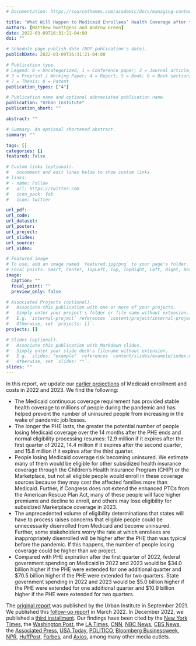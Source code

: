 ```yaml
---
# Documentation: https://sourcethemes.com/academic/docs/managing-content/

title: "What Will Happen to Medicaid Enrollees’ Health Coverage after the Public Health Emergency? Updated Projections of Medicaid Coverage and Costs"
authors: [Matthew Buettgens and Andrew Green]
date: 2022-03-09T16:31:21-04:00
doi: ""

# Schedule page publish date (NOT publication's date).
publishDate: 2022-03-09T16:31:21-04:00

# Publication type.
# Legend: 0 = Uncategorized; 1 = Conference paper; 2 = Journal article;
# 3 = Preprint / Working Paper; 4 = Report; 5 = Book; 6 = Book section;
# 7 = Thesis; 8 = Patent
publication_types: ["4"]

# Publication name and optional abbreviated publication name.
publication: "Urban Institute"
publication_short: ""

abstract: ""

# Summary. An optional shortened abstract.
summary: ""

tags: []
categories: []
featured: false

# Custom links (optional).
#   Uncomment and edit lines below to show custom links.
# links:
# - name: Follow
#   url: https://twitter.com
#   icon_pack: fab
#   icon: twitter

url_pdf:
url_code:
url_dataset:
url_poster:
url_project:
url_slides:
url_source:
url_video:

# Featured image
# To use, add an image named `featured.jpg/png` to your page's folder. 
# Focal points: Smart, Center, TopLeft, Top, TopRight, Left, Right, BottomLeft, Bottom, BottomRight.
image:
  caption: ""
  focal_point: ""
  preview_only: false

# Associated Projects (optional).
#   Associate this publication with one or more of your projects.
#   Simply enter your project's folder or file name without extension.
#   E.g. `internal-project` references `content/project/internal-project/index.md`.
#   Otherwise, set `projects: []`.
projects: []

# Slides (optional).
#   Associate this publication with Markdown slides.
#   Simply enter your slide deck's filename without extension.
#   E.g. `slides: "example"` references `content/slides/example/index.md`.
#   Otherwise, set `slides: ""`.
slides: ""
---
```

In this report, we update our [earlier projections](https://andykgreen.com/publication/medicaid-enrollment/) of Medicaid enrollment and costs in 2022 and 2023. We find the following:

- The Medicaid continuous coverage requirement has provided stable health coverage to millions of people during the pandemic and has helped prevent the number of uninsured people from increasing in the wake of pandemic job losses.
- The longer the PHE lasts, the greater the potential number of people losing Medicaid coverage over the 14 months after the PHE ends and normal eligibility processing resumes: 12.9 million if it expires after the first quarter of 2022, 14.4 million if it expires after the second quarter, and 15.8 million if it expires after the third quarter.
- People losing Medicaid coverage risk becoming uninsured. We estimate many of them would be eligible for other subsidized health insurance coverage through the Children’s Health Insurance Program (CHIP) or the Marketplace, but not all eligible people would enroll in these coverage sources because they may cost the affected families more than Medicaid. Further, if Congress does not extend the enhanced PTCs from the American Rescue Plan Act, many of these people will face higher premiums and decline to enroll, and others may lose eligibility for subsidized Marketplace coverage in 2023.
- The unprecedented volume of eligibility determinations that states will have to process raises concerns that eligible people could be unnecessarily disenrolled from Medicaid and become uninsured. Further, some stakeholders worry the rate at which enrollees are inappropriately disenrolled will be higher after the PHE than was typical before the pandemic. If this happens, the number of people losing coverage could be higher than we project.
- Compared with PHE expiration after the first quarter of 2022, federal government spending on Medicaid in 2022 and 2023 would be \$34.0 billion higher if the PHE were extended for one additional quarter and \$70.5 billion higher if the PHE were extended for two quarters. State government spending in 2022 and 2023 would be \$5.0 billion higher if the PHE were extended for one additional quarter and \$10.9 billion higher if the PHE were extended for two quarters.


The [original report](https://www.urban.org/research/publication/what-will-happen-unprecedented-high-medicaid-enrollment-after-public-health-emergency) was published by the Urban Institute in September 2021. We published this [follow-up report](https://www.urban.org/research/publication/what-will-happen-medicaid-enrollees-health-coverage-after-public-health-emergency) in March 2022. In December 2022, we published a [third installment](https://www.urban.org/research/publication/impact-covid-19-public-health-emergency-expiration-all-types-health-coverage). Our findings have been cited by the [New York Times](https://www.nytimes.com/2022/04/04/opinion/covid-medicaid-loss.html), the [Washington Post](https://www.washingtonpost.com/health/2022/03/14/medicaid-loss-of-coverage/), the [LA Times](https://www.latimes.com/science/story/2022-03-14/why-you-may-miss-the-covid-public-health-emergency-when-its-over), [CNN](https://www.cnn.com/2022/04/05/politics/obamacare-subsidies-families/index.html), [NBC News](https://www.nbcnews.com/health/health-care/public-health-emergency-end-cause-millions-lose-medicaid-coverage-rcna7419), [CBS News](https://www.cbsnews.com/news/medicaid-eligibility-millions-may-lose-coverage/), the [Associated Press](https://apnews.com/article/covid-health-business-coronavirus-vaccine-medicaid-fbb66b72937f3517a5d3d1ba8840f339), [USA Today](https://www.usatoday.com/story/news/health/2022/04/01/end-covid-19-emergency-could-jeopardize-medicaid-millions-us/7190506001/?gnt-cfr=1), [POLITICO](https://www.politico.com/news/2022/02/02/medicaid-states-pandemic-loss-00004153), [Bloomberg Businessweek](https://www.bloomberg.com/news/articles/2022-02-17/renewed-medicaid-eligibility-checks-threaten-health-care-for-millions), [NPR](https://www.npr.org/sections/health-shots/2022/02/14/1080295015/why-millions-on-medicaid-are-at-risk-of-losing-coverage-in-the-months-ahead), [HuffPost](https://www.huffpost.com/entry/affordable-care-act-obamacare-subsidies-medicaid-family-glitch_n_623a43cfe4b0c727d4849e3e), [Forbes](https://www.forbes.com/sites/joshuacohen/2022/09/02/if-covid-19-public-health-emergency-ends-millions-of-americans-could-lose-healthcare-coverage/?sh=8c265fe55139), and [Axios](https://www.axios.com/local/salt-lake-city/2022/09/19/low-income-utahns-still-not-getting-medicaid), among many other media outlets. 